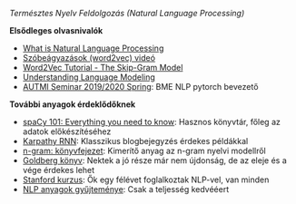 *Természtes Nyelv Feldolgozás (Natural Language Processing)*

**Elsődleges olvasnivalók**

- [What is Natural Language Processing](https://towardsdatascience.com/what-is-natural-language-processing-86a7123a076b)
- [Szóbeágyazások (word2vec) videó](https://www.youtube.com/watch?v=gQddtTdmG_8)
- [Word2Vec Tutorial - The Skip-Gram Model](http://mccormickml.com/2016/04/19/word2vec-tutorial-the-skip-gram-model/)
- [Understanding Language Modeling](https://medium.com/@banjodayo39/understanding-language-modeling-for-dummies-47ba7aaa9455)
- [AUTMI Seminar 2019/2020 Spring](https://github.com/adaamko/teaching/blob/master/autmi_nlp.ipynb): BME NLP pytorch bevezető

**További anyagok érdeklődőknek**

- [spaCy 101: Everything you need to know](https://spacy.io/usage/spacy-101): Hasznos könyvtár, főleg az adatok előkészítéséhez
- [Karpathy RNN](https://karpathy.github.io/2015/05/21/rnn-effectiveness/): Klasszikus blogbejegyzés érdekes példákkal
- [n-gram: könyvfejezet](https://web.stanford.edu/~jurafsky/slp3/3.pdf): Kimerítő anyag az n-gram nyelvi modellről
- [Goldberg könyv](https://u.cs.biu.ac.il/~yogo/nnlp.pdf): Nektek a jó része már nem újdonság, de az eleje és a vége érdekes lehet
- [Stanford kurzus](https://web.stanford.edu/class/cs224n/): Ők egy félévet foglalkoztak NLP-vel, van minden
- [NLP anyagok gyűjteménye](https://hackernoon.com/list-of-free-resources-to-learn-natural-language-processing-5bc4b76db552): Csak a teljesség kedvééert
